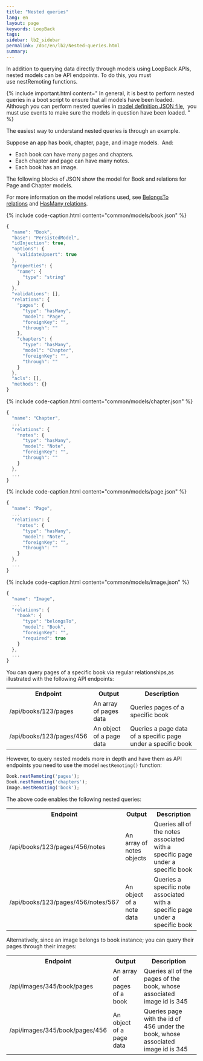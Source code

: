 ```yaml
---
title: "Nested queries"
lang: en
layout: page
keywords: LoopBack
tags:
sidebar: lb2_sidebar
permalink: /doc/en/lb2/Nested-queries.html
summary:
---
```


In addition to querying data directly through models using LoopBack APIs, nested models can be API endpoints.
To do this, you must use nestRemoting functions.

{% include important.html content="
In general, it is best to perform nested queries in a boot script to ensure that all models have been loaded.
Although you can perform nested queries in [model definition JSON file](Model-definition-JSON-file.html), 
you must use events to make sure the models in question have been loaded.
" %}

The easiest way to understand nested queries is through an example.

Suppose an app has book, chapter, page, and image models.  And:

* Each book can have many pages and chapters.
* Each chapter and page can have many notes.
* Each book has an image.

The following blocks of JSON show the model for Book and relations for Page and Chapter models.

For more information on the model relations used, see [BelongsTo relations](/doc/{{page.lang}}/lb2/BelongsTo-relations.html) and [HasMany relations](/doc/{{page.lang}}/lb2/HasMany-relations.html).

{% include code-caption.html content="common/models/book.json" %}
```javascript
{
  "name": "Book",
  "base": "PersistedModel",
  "idInjection": true,
  "options": {
    "validateUpsert": true
  },
  "properties": {
    "name": {
      "type": "string"
    }
  },
  "validations": [],
  "relations": {
    "pages": {
      "type": "hasMany",
      "model": "Page",
      "foreignKey": "",
      "through": ""
    },
    "chapters": {
      "type": "hasMany",
      "model": "Chapter",
      "foreignKey": "",
      "through": ""
    }
  },
  "acls": [],
  "methods": {}
}
```

{% include code-caption.html content="common/models/chapter.json" %}
```javascript
{
  "name": "Chapter",
  ...
  "relations": {
    "notes": {
      "type": "hasMany",
      "model": "Note",
      "foreignKey": "",
      "through": ""
    }
  },
  ...
}
```

{% include code-caption.html content="common/models/page.json" %}
```javascript
{
  "name": "Page",
  ...
  "relations": {
    "notes": {
      "type": "hasMany",
      "model": "Note",
      "foreignKey": "",
      "through": ""
    }
  },
  ...
}
```

{% include code-caption.html content="common/models/image.json" %}
```javascript
{
  "name": "Image",
  ...
  "relations": {
    "book": {
      "type": "belongsTo",
      "model": "Book",
      "foreignKey": "",
      "required": true
    }
  },
  ...
}
```

You can query pages of a specific book via regular relationships,as illustrated with the following API endpoints:

<table>
  <tbody>
    <tr>
      <th>Endpoint</th>
      <th>Output</th>
      <th>Description</th>
    </tr>
    <tr>
      <td>/api/books/123/pages</td>
      <td>An array of pages data</td>
      <td>Queries pages of a specific book</td>
    </tr>
    <tr>
      <td>/api/books/123/pages/456</td>
      <td>An object of a page data</td>
      <td>Queries a page data of a specific page under a specific book</td>
    </tr>
  </tbody>
</table>

However, to query nested models more in depth and have them as API endpoints you need to use the model `nestRemoting()` function:

```javascript
Book.nestRemoting('pages');
Book.nestRemoting('chapters');
Image.nestRemoting('book');
```

The above code enables the following nested queries:

<table>
  <tbody>
    <tr>
      <th>Endpoint</th>
      <th>Output</th>
      <th>Description</th>
    </tr>
    <tr>
      <td>/api/books/123/pages/456/notes</td>
      <td>An array of notes objects</td>
      <td>Queries all of the notes associated with a specific page under a specific book</td>
    </tr>
    <tr>
      <td>/api/books/123/pages/456/notes/567</td>
      <td>An object of a note data</td>
      <td>Queries a specific note associated with a specific page under a specific book</td>
    </tr>
  </tbody>
</table>

Alternatively, since an image belongs to book instance; you can query their pages through their images:

<table>
  <tbody>
    <tr>
      <th>Endpoint</th>
      <th>Output</th>
      <th>Description</th>
    </tr>
    <tr>
      <td>/api/images/345/book/pages</td>
      <td>An array of pages of a book</td>
      <td>Queries all of the pages of the book, whose associated image id is 345</td>
    </tr>
    <tr>
      <td>/api/images/345/book/pages/456</td>
      <td>An object of a page data</td>
      <td>Queries page with the id of 456 under the book, whose associated image id is 345</td>
    </tr>
  </tbody>
</table>
